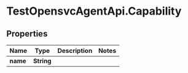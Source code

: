 # TestOpensvcAgentApi.Capability

## Properties

Name | Type | Description | Notes
------------ | ------------- | ------------- | -------------
**name** | **String** |  | 


